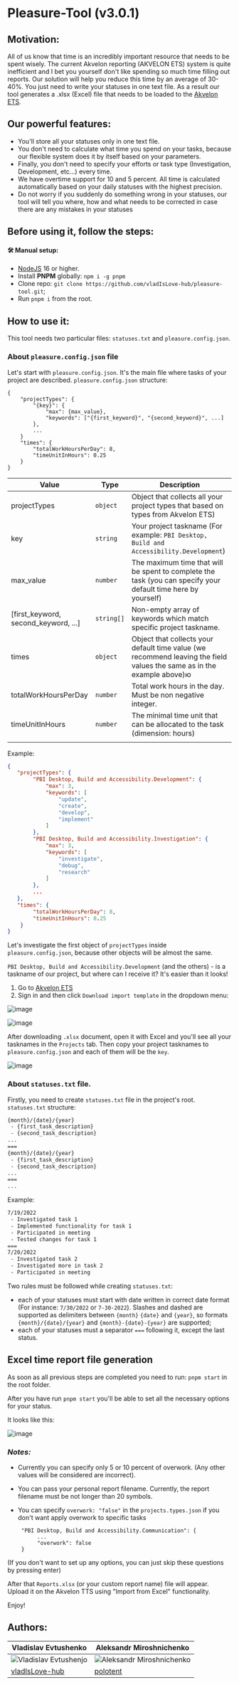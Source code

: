 # Pleasure-Tool (v3.0.1)

## Motivation: 

All of us know that time is an incredibly important resource that needs to be spent wisely. The current Akvelon reporting (AKVELON ETS) system is quite inefficient and I bet you yourself don't like spending so much time filling out reports. Our solution will help you reduce this time by an average of 30-40%. You just need to write your statuses in one text file.
As a result our tool generates a .xlsx (Excel) file that needs to be loaded to the [Akvelon ETS](https://ets.akvelon.com/).

## Our powerful features:
 
 - You'll store all your statuses only in one text file.
 - You don't need to calculate what time you spend on your tasks, because our flexible system does it by itself based on your parameters.
 - Finally, you don't need to specify your efforts or task type (Investigation, Development, etc...) every time.
 - We have overtime support for 10 and 5 percent. All time is calculated automatically based on your daily statuses with the highest precision.
 - Do not worry if you suddenly do something wrong in your statuses, our tool will tell you where, how and what needs to be corrected in case there are any mistakes in your statuses

## Before using it, follow the steps:

 #### 🛠 Manual setup:
 
  * [NodeJS](https://nodejs.org/en/) 16 or higher.
  * Install <strong>PNPM</strong> globally: `npm i -g pnpm`
  * Clone repo: `git clone https://github.com/vladIsLove-hub/pleasure-tool.git`;
  * Run `pnpm i` from the root.
 
## How to use it:

This tool needs two particular files: `statuses.txt` and `pleasure.config.json`.

### About `pleasure.config.json` file

Let's start with `pleasure.config.json`. It's the main file where tasks of your project are described.
`pleasure.config.json` structure:

```json5
{
    "projectTypes": {
        "{key}": {
            "max": {max_value},
            "keywords": ["{first_keyword}", "{second_keyword}", ...]
        },
        ...
    }
    "times": {
        "totalWorkHoursPerDay": 8,
        "timeUnitInHours": 0.25
    }
}
```

| Value                                | Type       | Description                                                                                                            |
| ------------------------------------ | ---------- | ---------------------------------------------------------------------------------------------------------------------- |
| projectTypes                         | `object`   | Object that collects all your project types that based on types from Akvelon ETS)                                      |
| key                                  | `string`   | Your project taskname (For example: `PBI Desktop, Build and Accessibility.Development`)                                |
| max_value                            | `number`   | The maximum time that will be spent to complete the task (you can specify your default time here by yourself)          |
| [first_keyword, second_keyword, ...] | `string[]` | Non-empty array of keywords which match specific project taskname.                                                     |
| times                                | `object`   | Object that collects your default time value (we recommend leaving the field values the same as in the example above)ю |
| totalWorkHoursPerDay                 | `number`   | Total work hours in the day. Must be non negative integer.                                                             |
| timeUnitInHours                      | `number`   | The minimal time unit that can be allocated to the task (dimension: hours)                                             |
|                                      |

Example:

```json
{
   "projectTypes": {
        "PBI Desktop, Build and Accessibility.Development": {
            "max": 3,
            "keywords": [
                "update",
                "create",
                "develop",
                "implement"
            ]
        },
        "PBI Desktop, Build and Accessibility.Investigation": {
            "max": 3,
            "keywords": [
                "investigate",
                "debug",
                "research"
            ]
        },
        ...
   },
   "times": {
        "totalWorkHoursPerDay": 8,
        "timeUnitInHours": 0.25
    }
}
```

Let's investigate the first object of `projectTypes` inside `pleasure.config.json`, because other objects will be almost the same.

`PBI Desktop, Build and Accessibility.Development` (and the others) - is a taskname of our project, but where can I receive it? It's easier than it looks!

1. Go to [Akvelon ETS](https://ets.akvelon.net/)
2. Sign in and then click `Download import template` in the dropdown menu:

![image](https://user-images.githubusercontent.com/60508001/181575828-a4cf3adc-3c49-489a-a99c-60398b90d109.png)

![image](https://user-images.githubusercontent.com/60508001/181575987-85f89a37-0dc7-4752-9302-71e1159b69dd.png)

After downloading `.xlsx` document, open it with Excel and you'll see all your tasknames in the `Projects` tab. Then copy your project tasknames to `pleasure.config.json` and each of them will be the `key`.

![image](https://user-images.githubusercontent.com/60508001/181576713-f5a489b2-b827-4c68-9baa-44360ad35721.png)

### About `statuses.txt` file.

Firstly, you need to create `statuses.txt` file in the project's root.
`statuses.txt` structure:

```txt
{month}/{date}/{year}
 - {first_task_description}
 - {second_task_description}
...
===
{month}/{date}/{year}
 - {first_task_description}
 - {second_task_description}
...
===
...
```

Example:

```txt
7/19/2022
 - Investigated task 1
 - Implemented functionality for task 1
 - Participated in meeting
 - Tested changes for task 1
===
7/20/2022
 - Investigated task 2
 - Investigated more in task 2
 - Participated in meeting
```

Two rules must be followed while creating `statuses.txt`:

-   each of your statuses must start with date written in correct date format (For instance: `7/30/2022` or `7-30-2022`). Slashes and dashed are supported as delimiters between `{month}` `{date}` and `{year}`, so formats `{month}/{date}/{year}` and `{month}-{date}-{year}` are supported;
-   each of your statuses must a separator `===` following it, except the last status.

## Excel time report file generation

As soon as all previous steps are completed you need to run: `pnpm start` in the root folder.

After you have run `pnpm start` you'll be able to set all the necessary options for your status.

It looks like this: 

![image](https://user-images.githubusercontent.com/60508001/187263439-d7ebce5c-7786-4420-8db2-e4ebe8f9d709.png)

### <em>Notes:</em>

- Currently you can specify only 5 or 10 percent of overwork. (Any other values will be considered are incorrect).
- You can pass your personal report filename. Currently, the report filename must be not longer than 20 symbols.
- You can specify `overwork: "false"` in the `projects.types.json` if you don't want apply overwork to specific tasks

  ```json5
   "PBI Desktop, Build and Accessibility.Communication": {
        ...
        "overwork": false
   }
  ```

(If you don't want to set up any options, you can just skip these questions by pressing enter)

After that `Reports.xlsx` (or your custom report name) file will appear. Upload it on the Akvelon TTS using "Import from Excel" functionality.

Enjoy!

## Authors: 

| Vladislav Evtushenko                                                          | Aleksandr Miroshnichenko                                                                                                              |                                                       
--------------------------------------------------------------------- | --------------------------------------------------------------------------- 
| ![Vladislav Evtushenjo](https://pbs.twimg.com/profile_images/1581742333200056322/ov01qZqU_400x400.jpg) | ![Aleksandr Miroshnichenko ](https://media-exp1.licdn.com/dms/image/C4D03AQH95ZAy_AupXQ/profile-displayphoto-shrink_800_800/0/1649235827833?e=1672876800&v=beta&t=aqCNZVCCOq_D7wWMxg2kK0pyAGe4Kbfry3o6_53L_VU) |
| [vladIsLove-hub](https://github.com/vladIsLove-hub)                                  | [polotent](https://github.com/polotent)                       | 
